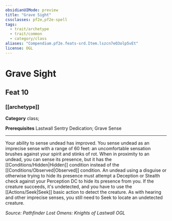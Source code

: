 ```yaml
---
obsidianUIMode: preview
title: "Grave Sight"
cssclasses: pf2e,pf2e-spell
tags:
  - trait/archetype
  - trait/common
  - category/class
aliases: "Compendium.pf2e.feats-srd.Item.lszcn7eO3olp5vEt"
license: OGL
---
```

# Grave Sight
## Feat 10
### [[archetype]]

**Category** class; 



**Prerequisites** Lastwall Sentry Dedication; Grave Sense
* * *
Your ability to sense undead has improved. You sense undead as an imprecise sense with a range of 60 feet: an uncomfortable sensation brushes against your spirit and stinks of rot. When in proximity to an undead, you can sense its presence, but it has the [[Conditions/Hidden|Hidden]] condition instead of the [[Conditions/Observed|Observed]] condition. An undead using a disguise or otherwise trying to hide its presence must attempt a Deception or Stealth check against your Perception DC to hide its presence from you. If the creature succeeds, it's undetected, and you have to use the [[Actions/Seek|Seek]] basic action to detect the creature. As with hearing and other imprecise senses, you still need to Seek to locate an undetected creature.

*Source: Pathfinder Lost Omens: Knights of Lastwall*
*OGL*